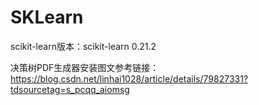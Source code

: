 # SKLearn

scikit-learn版本：scikit-learn                  0.21.2


决策树PDF生成器安装图文参考链接：https://blog.csdn.net/linhai1028/article/details/79827331?tdsourcetag=s_pcqq_aiomsg
